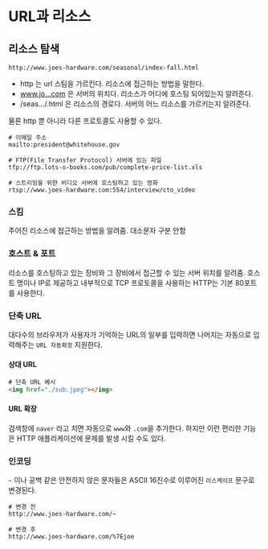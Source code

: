 # URL과 리소스

## 리소스 탐색

```
http://www.joes-hardware.com/seasonal/index-fall.html
```

- http 는 url 스팀을 가르킨다. 리소스에 접근하는 방법을 말한다.
- www.jo...com 은 서버의 위치다. 리소스가 어디에 호스팅 되어있는지 알려준다.
- /seas.../.html 은 리소스의 경로다. 서버의 어느 리소스를 가르키는지 알려준다.

물론 http 뿐 아니라 다른 프로토콜도 사용할 수 있다.

```http
# 이메일 주소
mailto:president@whitehouse.gov

# FTP(File Transfer Protocol) 서버에 있는 파일
tfp://ftp.lots-o-books.com/pub/complete-price-list.xls

# 스트리밍을 위한 비디오 서버에 호스팅하고 있는 영화
rtsp://www.joes-hardware.com:554/interview/cto_video
```

### 스킴

주어진 리소스에 접근하는 방법을 알려줌. 대소문자 구분 안함

### 호스트 & 포트

리소스를 호스팅하고 있는 장비와 그 장비에서 접근할 수 있는 서버 위치를 알려줌.
호스트 명이나 IP로 제공하고 내부적으로 TCP 프로토콜을 사용하는 HTTP는 기본 80포트를 사용한다.


### 단축 URL

대다수의 브라우저가 사용자가 기억하는 URL의 일부를 입력하면 나머지는 자동으로 입력해주는 `URL 자동확장` 지원한다.

#### 상대 URL

```html
# 단축 URL 예시
<img href="./sub.jpeg"></img>
```

#### URL 확장

검색창에 `naver` 라고 치면 자동으로 `www`와 `.com`을 추가한다. 하지만 이런 편리한 기능은 HTTP 애플리케이션에 문제를 발생 시킬 수도 있다.

### 인코딩

`~` 이나 공백 같은 안전하지 않은 문자들은 ASCII 16진수로 이루어진 `이스케이프` 문구로 변경된다.

```http
# 변경 전
http://www.joes-hardware.com/~

# 변경 후
http://www.joes-hardware.com/%7Ejoe
```

